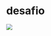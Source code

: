 # desafio

<a href="https://codeclimate.com/github/HackathonAmbev-30/desafioTrybe/maintainability"><img src="https://api.codeclimate.com/v1/badges/1eb658ba5d51258ffe5c/maintainability" /></a>
